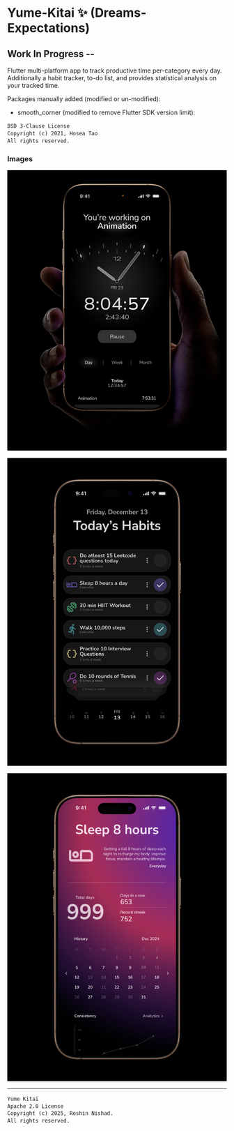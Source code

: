 # Yume-Kitai ✨ (Dreams-Expectations)

## Work In Progress --

Flutter multi-platform app to track productive time per-category every day. Additionally a habit tracker, to-do list, and provides statistical analysis on your tracked time.

Packages manually added (modified or un-modified):

- smooth_corner (modified to remove Flutter SDK version limit):

``` txt
BSD 3-Clause License
Copyright (c) 2021, Hosea Tao
All rights reserved.
```

### Images

<p align="center">
<img src="/docs/Yume Home.png" alt="Yume Home" width="800" />
</p>

<p align="center">
<img src="/docs/Yume Habits.png" alt="Yume Habits" width="800" />
</p>

<p align="center">
<img src="/docs/Yume Habit View.png" alt="Yume Habits View" width="800" />
</p>

---

``` txt
Yume Kitai
Apache 2.0 License
Copyright (c) 2025, Roshin Nishad.
All rights reserved.
```
